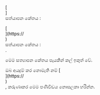 [<br host>]<br action>සත්යාපන කේතය :<br code>

[<br host>](https://<br host>)<br action>සත්යාපන කේතය :<br code>.

මෙම සත්‍යාපන කේතය පැයකින් කල් ඉකුත් වේ.

ඔබ අයදුම් කර නොමැති නම් [<br host>](https://<br host>)<br action>, කරුණාකර මෙම පණිවිඩය නොසලකා හරින්න.
